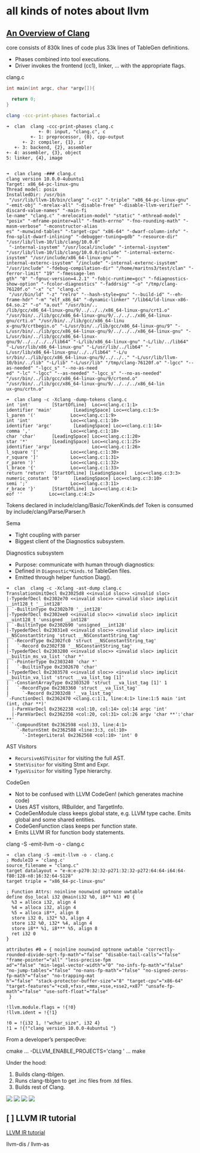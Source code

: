 # all kinds of notes about llvm

## [An Overview of Clang](https://llvm.org/devmtg/2019-10/slides/ClangTutorial-Stulova-vanHaastregt.pdf)

core consists of 830k lines of code plus 33k lines of TableGen definitions.

- Phases combined into tool executions.
- Driver invokes the frontend (cc1), linker, … with the appropriate flags.

clang.c
```c
int main(int argc, char *argv[]){

  return 0;
}
```


```sh
clang -ccc-print-phases factorial.c
```

```
➜  clan  clang -ccc-print-phases clang.c
            +- 0: input, "clang.c", c
         +- 1: preprocessor, {0}, cpp-output
      +- 2: compiler, {1}, ir
   +- 3: backend, {2}, assembler
+- 4: assembler, {3}, object
5: linker, {4}, image


➜  clan clang -### clang.c
clang version 10.0.0-4ubuntu1
Target: x86_64-pc-linux-gnu
Thread model: posix
InstalledDir: /usr/bin
 "/usr/lib/llvm-10/bin/clang" "-cc1" "-triple" "x86_64-pc-linux-gnu" "-emit-obj" "-mrelax-all" "-disable-free" "-disable-llvm-verifier" "-discard-value-names" "-main-fi
le-name" "clang.c" "-mrelocation-model" "static" "-mthread-model" "posix" "-mframe-pointer=all" "-fmath-errno" "-fno-rounding-math" "-masm-verbose" "-mconstructor-alias
es" "-munwind-tables" "-target-cpu" "x86-64" "-dwarf-column-info" "-fno-split-dwarf-inlining" "-debugger-tuning=gdb" "-resource-dir" "/usr/lib/llvm-10/lib/clang/10.0.0"
 "-internal-isystem" "/usr/local/include" "-internal-isystem" "/usr/lib/llvm-10/lib/clang/10.0.0/include" "-internal-externc-isystem" "/usr/include/x86_64-linux-gnu" "-
internal-externc-isystem" "/include" "-internal-externc-isystem" "/usr/include" "-fdebug-compilation-dir" "/home/maritns3/test/clan" "-ferror-limit" "19" "-fmessage-len
gth" "0" "-fgnuc-version=4.2.1" "-fobjc-runtime=gcc" "-fdiagnostics-show-option" "-fcolor-diagnostics" "-faddrsig" "-o" "/tmp/clang-76120f.o" "-x" "c" "clang.c"
 "/usr/bin/ld" "-z" "relro" "--hash-style=gnu" "--build-id" "--eh-frame-hdr" "-m" "elf_x86_64" "-dynamic-linker" "/lib64/ld-linux-x86-64.so.2" "-o" "a.out" "/usr/bin/..
/lib/gcc/x86_64-linux-gnu/9/../../../x86_64-linux-gnu/crt1.o" "/usr/bin/../lib/gcc/x86_64-linux-gnu/9/../../../x86_64-linux-gnu/crti.o" "/usr/bin/../lib/gcc/x86_64-linu
x-gnu/9/crtbegin.o" "-L/usr/bin/../lib/gcc/x86_64-linux-gnu/9" "-L/usr/bin/../lib/gcc/x86_64-linux-gnu/9/../../../x86_64-linux-gnu" "-L/usr/bin/../lib/gcc/x86_64-linux-
gnu/9/../../../../lib64" "-L/lib/x86_64-linux-gnu" "-L/lib/../lib64" "-L/usr/lib/x86_64-linux-gnu" "-L/usr/lib/../lib64" "-L/usr/lib/x86_64-linux-gnu/../../lib64" "-L/u
sr/bin/../lib/gcc/x86_64-linux-gnu/9/../../.." "-L/usr/lib/llvm-10/bin/../lib" "-L/lib" "-L/usr/lib" "/tmp/clang-76120f.o" "-lgcc" "--as-needed" "-lgcc_s" "--no-as-need
ed" "-lc" "-lgcc" "--as-needed" "-lgcc_s" "--no-as-needed" "/usr/bin/../lib/gcc/x86_64-linux-gnu/9/crtend.o" "/usr/bin/../lib/gcc/x86_64-linux-gnu/9/../../../x86_64-lin
ux-gnu/crtn.o"
```

```
➜  clan clang -c -Xclang -dump-tokens clang.c
int 'int'        [StartOfLine]  Loc=<clang.c:1:1>
identifier 'main'        [LeadingSpace] Loc=<clang.c:1:5>
l_paren '('             Loc=<clang.c:1:9>
int 'int'               Loc=<clang.c:1:10>
identifier 'argc'        [LeadingSpace] Loc=<clang.c:1:14>
comma ','               Loc=<clang.c:1:18>
char 'char'      [LeadingSpace] Loc=<clang.c:1:20>
star '*'         [LeadingSpace] Loc=<clang.c:1:25>
identifier 'argv'               Loc=<clang.c:1:26>
l_square '['            Loc=<clang.c:1:30>
r_square ']'            Loc=<clang.c:1:31>
r_paren ')'             Loc=<clang.c:1:32>
l_brace '{'             Loc=<clang.c:1:33>
return 'return'  [StartOfLine] [LeadingSpace]   Loc=<clang.c:3:3>
numeric_constant '0'     [LeadingSpace] Loc=<clang.c:3:10>
semi ';'                Loc=<clang.c:3:11>
r_brace '}'      [StartOfLine]  Loc=<clang.c:4:1>
eof ''          Loc=<clang.c:4:2>
```

Tokens declared in include/clang/Basic/TokenKinds.def
Token is consumed by include/clang/Parse/Parser.h


Sema
- Tight coupling with parser
- Biggest client of the Diagnostics subsystem.

Diagnostics subsystem
- Purpose: communicate with human through diagnostics:
- Defined in `Diagnostic*Kinds.td` TableGen files.
- Emitted through helper function Diag().

```
➜  clan  clang -c -Xclang -ast-dump clang.c
TranslationUnitDecl 0x23025d8 <<invalid sloc>> <invalid sloc>
|-TypedefDecl 0x2302e70 <<invalid sloc>> <invalid sloc> implicit __int128_t '__int128'
| `-BuiltinType 0x2302b70 '__int128'
|-TypedefDecl 0x2302ee0 <<invalid sloc>> <invalid sloc> implicit __uint128_t 'unsigned __int128'
| `-BuiltinType 0x2302b90 'unsigned __int128'
|-TypedefDecl 0x23031e8 <<invalid sloc>> <invalid sloc> implicit __NSConstantString 'struct __NSConstantString_tag'
| `-RecordType 0x2302fc0 'struct __NSConstantString_tag'
|   `-Record 0x2302f38 '__NSConstantString_tag'
|-TypedefDecl 0x2303280 <<invalid sloc>> <invalid sloc> implicit __builtin_ms_va_list 'char *'
| `-PointerType 0x2303240 'char *'
|   `-BuiltinType 0x2302670 'char'
|-TypedefDecl 0x2303578 <<invalid sloc>> <invalid sloc> implicit __builtin_va_list 'struct __va_list_tag [1]'
| `-ConstantArrayType 0x2303520 'struct __va_list_tag [1]' 1
|   `-RecordType 0x2303360 'struct __va_list_tag'
|     `-Record 0x23032d8 '__va_list_tag'
`-FunctionDecl 0x2362470 <clang.c:1:1, line:4:1> line:1:5 main 'int (int, char **)'
  |-ParmVarDecl 0x2362238 <col:10, col:14> col:14 argc 'int'
  |-ParmVarDecl 0x2362350 <col:20, col:31> col:26 argv 'char **':'char **'
  `-CompoundStmt 0x2362598 <col:33, line:4:1>
    `-ReturnStmt 0x2362588 <line:3:3, col:10>
      `-IntegerLiteral 0x2362568 <col:10> 'int' 0
```

AST Visitors
- `RecursiveASTVisitor` for visiting the full AST.
- `StmtVisitor` for visiting Stmt and Expr.
- `TypeVisitor` for visiting Type hierarchy.

CodeGen
- Not to be confused with LLVM CodeGen! (which generates machine code)
- Uses AST visitors, IRBuilder, and TargetInfo.
- CodeGenModule class keeps global state, e.g. LLVM type cache.
  Emits global and some shared entities.
- CodeGenFunction class keeps per function state.
- Emits LLVM IR for function body statements.

clang -S -emit-llvm -o - clang.c

```
➜  clan clang -S -emit-llvm -o - clang.c
; ModuleID = 'clang.c'
source_filename = "clang.c"
target datalayout = "e-m:e-p270:32:32-p271:32:32-p272:64:64-i64:64-f80:128-n8:16:32:64-S128"
target triple = "x86_64-pc-linux-gnu"

; Function Attrs: noinline nounwind optnone uwtable
define dso_local i32 @main(i32 %0, i8** %1) #0 {
  %3 = alloca i32, align 4
  %4 = alloca i32, align 4
  %5 = alloca i8**, align 8
  store i32 0, i32* %3, align 4
  store i32 %0, i32* %4, align 4
  store i8** %1, i8*** %5, align 8
  ret i32 0
}

attributes #0 = { noinline nounwind optnone uwtable "correctly-rounded-divide-sqrt-fp-math"="false" "disable-tail-calls"="false" "frame-pointer"="all" "less-precise-fpm
ad"="false" "min-legal-vector-width"="0" "no-infs-fp-math"="false" "no-jump-tables"="false" "no-nans-fp-math"="false" "no-signed-zeros-fp-math"="false" "no-trapping-mat
h"="false" "stack-protector-buffer-size"="8" "target-cpu"="x86-64" "target-features"="+cx8,+fxsr,+mmx,+sse,+sse2,+x87" "unsafe-fp-math"="false" "use-soft-float"="false"
 }

!llvm.module.flags = !{!0}
!llvm.ident = !{!1}

!0 = !{i32 1, !"wchar_size", i32 4}
!1 = !{!"clang version 10.0.0-4ubuntu1 "}
```

From a developer’s perspecƟve:

cmake ... -DLLVM_ENABLE_PROJECTS='clang ' ...
make

Under the hood:
1. Builds clang-tblgen.
2. Runs clang-tblgen to get .inc files from .td files.
3. Builds rest of Clang.

![](./img/clang-1.png)
![](./img/clang-2.png)
![](./img/clang-3.png)
![](./img/clang-4.png)

## [ ] LLVM IR tutorial
[LLVM IR tutorial](https://llvm.org/devmtg/2019-04/slides/Tutorial-Bridgers-LLVM_IR_tutorial.pdf)

llvm-dis / llvm-as
